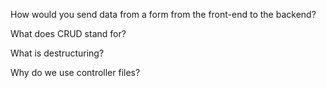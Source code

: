 How would you send data from a form from the front-end to the backend?

What does CRUD stand for?

What is destructuring?

Why do we use controller files?


